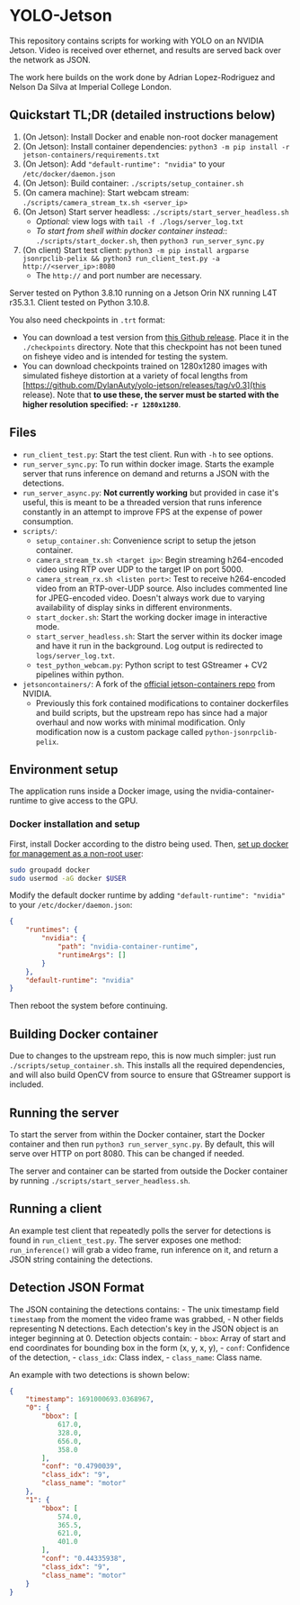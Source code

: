 # YOLO-Jetson

This repository contains scripts for working with YOLO on an NVIDIA Jetson. Video is received over ethernet, and results are served back over the network as JSON.

The work here builds on the work done by Adrian Lopez-Rodriguez and Nelson Da Silva at Imperial College London.


## Quickstart TL;DR (detailed instructions below)
1. (On Jetson): Install Docker and enable non-root docker management
2. (On Jetson): Install container dependencies: `python3 -m pip install -r jetson-containers/requirements.txt` 
3. (On Jetson): Add `"default-runtime": "nvidia"` to your `/etc/docker/daemon.json`
4. (On Jetson): Build container: `./scripts/setup_container.sh`
5. (On camera machine): Start webcam stream: `./scripts/camera_stream_tx.sh <server_ip>`
6. (On Jetson) Start server headless: `./scripts/start_server_headless.sh`
	- _Optional:_ view logs with `tail -f ./logs/server_log.txt`
	- _To start from shell within docker container instead:_: `./scripts/start_docker.sh`, then `python3 run_server_sync.py`
7. (On client) Start test client: `python3 -m pip install argparse jsonrpclib-pelix && python3 run_client_test.py -a http://<server_ip>:8080`
	- The `http://` and port number are necessary.

Server tested on Python 3.8.10 running on a Jetson Orin NX running L4T r35.3.1. Client tested on Python 3.10.8.

You also need checkpoints in `.trt` format:
- You can download a test version from [this Github release](https://github.com/DylanAuty/yolo-jetson/releases/download/v0.2/yolov7_640-nms.trt). Place it in the `./checkpoints` directory. Note that this checkpoint has not been tuned on fisheye video and is intended for testing the system.
- You can download checkpoints trained on 1280x1280 images with simulated fisheye distortion at a variety of focal lengths from [https://github.com/DylanAuty/yolo-jetson/releases/tag/v0.3](this release). Note that **to use these, the server must be started with the higher resolution specified: `-r 1280x1280`**.

## Files
- `run_client_test.py`: Start the test client. Run with `-h` to see options.
- `run_server_sync.py`: To run within docker image. Starts the example server that runs inference on demand and returns a JSON with the detections.
- `run_server_async.py`: **Not currently working** but provided in case it's useful, this is meant to be a threaded version that runs inference constantly in an attempt to improve FPS at the expense of power consumption.
- `scripts/`:
	- `setup_container.sh`: Convenience script to setup the jetson container.
	- `camera_stream_tx.sh <target ip>`: Begin streaming h264-encoded video using RTP over UDP to the target IP on port 5000. 
	- `camera_stream_rx.sh <listen port>`: Test to receive h264-encoded video from an RTP-over-UDP source. Also includes commented line for JPEG-encoded video. Doesn't always work due to varying availability of display sinks in different environments.
	- `start_docker.sh`: Start the working docker image in interactive mode.
	- `start_server_headless.sh`: Start the server within its docker image and have it run in the background. Log output is redirected to `logs/server_log.txt`.
	- `test_python_webcam.py`: Python script to test GStreamer + CV2 pipelines within python.
- `jetsoncontainers/`: A fork of the [official jetson-containers repo](https://github.com/dusty-nv/jetson-containers) from NVIDIA.
	- Previously this fork contained modifications to container dockerfiles and build scripts, but the upstream repo has since had a major overhaul and now works with minimal modification. Only modification now is a custom package called `python-jsonrpclib-pelix`.

## Environment setup
The application runs inside a Docker image, using the nvidia-container-runtime to give access to the GPU.

### Docker installation and setup
First, install Docker according to the distro being used. Then, [set up docker for management as a non-root user](https://docs.docker.com/engine/install/linux-postinstall/):
```bash
sudo groupadd docker
sudo usermod -aG docker $USER
```

Modify the default docker runtime by adding `"default-runtime": "nvidia"` to your `/etc/docker/daemon.json`:
```json
{
    "runtimes": {
        "nvidia": {
            "path": "nvidia-container-runtime",
            "runtimeArgs": []
        }
    },
    "default-runtime": "nvidia"
}
```
Then reboot the system before continuing.

## Building Docker container
Due to changes to the upstream repo, this is now much simpler: just run `./scripts/setup_container.sh`. This installs all the required dependencies, and will also build OpenCV from source to ensure that GStreamer support is included.

## Running the server
To start the server from within the Docker container, start the Docker container and then run `python3 run_server_sync.py`. By default, this will serve over HTTP on port 8080. This can be changed if needed.

The server and container can be started from outside the Docker container by running `./scripts/start_server_headless.sh`.

## Running a client
An example test client that repeatedly polls the server for detections is found in `run_client_test.py`. The server exposes one method: `run_inference()` will grab a video frame, run inference on it, and return a JSON string containing the detections. 

## Detection JSON Format
The JSON containing the detections contains:
	- The unix timestamp field `timestamp` from the moment the video frame was grabbed,
	- N other fields representing N detections. Each detection's key in the JSON object is an integer beginning at 0. Detection objects contain:
		- `bbox`: Array of start and end coordinates for bounding box in the form (x, y, x, y), 
		- `conf`: Confidence of the detection, 
		- `class_idx`: Class index, 
		- `class_name`: Class name.

An example with two detections is shown below:

```json
{
	"timestamp": 1691000693.0368967,
    "0": {
        "bbox": [
            617.0,
            328.0,
            656.0,
            358.0
        ],
        "conf": "0.4790039",
        "class_idx": "9",
        "class_name": "motor"
    },
    "1": {
        "bbox": [
            574.0,
            365.5,
            621.0,
            401.0
        ],
        "conf": "0.44335938",
        "class_idx": "9",
        "class_name": "motor"
    }
}
```

